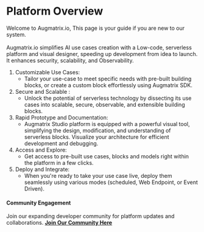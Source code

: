 # Platform Overview

Welcome to Augmatrix.io, This page is your guide if you are new to our system.\
\
Augmatrix.io simplifies AI use cases creation with a Low-code, serverless platform and visual designer, speeding up development from idea to launch. It enhances security, scalability, and Observability.&#x20;

1. Customizable Use Cases:
   * Tailor your use-case to meet specific needs with pre-built building blocks, or create a custom block effortlessly using Augmatrix SDK.
2. Secure and Scalable :
   * Unlock the potential of serverless technology by dissecting its use cases into scalable, secure, observable, and extensible building blocks.
3. Rapid Prototype and Documentation:
   * Augmatrix Studio platform is equipped with a powerful visual tool, simplifying the design, modification, and understanding of serverless blocks. Visualize your architecture for efficient development and debugging.
4. Access and Explore:
   * Get access to pre-built use cases, blocks and models right within the platform in a few clicks.
5. Deploy and Integrate:
   * When you're ready to take your use case live, deploy them seamlessly using various modes (scheduled, Web Endpoint, or Event Driven).

#### Community Engagement

Join our expanding developer community for platform updates and collaborations. [**Join Our Community Here**](https://discord.gg/2puwZsB9)&#x20;
